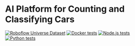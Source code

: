 # AI Platform for Counting and Classifying Cars

[![Roboflow Universe Dataset](https://app.roboflow.com/images/download-dataset-badge.svg)](https://universe.roboflow.com/senai-qb205/trafficai)
[![Docker tests](https://github.com/fullzer4/AcustticAI/actions/workflows/docker-image.yml/badge.svg)](https://github.com/fullzer4/AcustticAI/actions/workflows/docker-image.yml)
[![Node.js tests](https://github.com/fullzer4/AcustticAI/actions/workflows/node.js.yml/badge.svg)](https://github.com/fullzer4/AcustticAI/actions/workflows/node.js.yml)
[![Python tests](https://github.com/fullzer4/AcustticAI/actions/workflows/python-app.yml/badge.svg)](https://github.com/fullzer4/AcustticAI/actions/workflows/python-app.yml)
